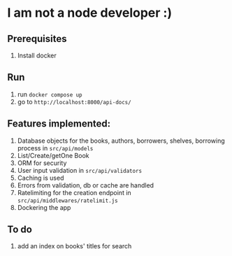 
# I am not a node developer :)


## Prerequisites

1. Install docker

## Run
1. run `docker compose up`
2. go to `http://localhost:8000/api-docs/`


## Features implemented:
1. Database objects for the books, authors, borrowers, shelves, borrowing process in `src/api/models`
1. List/Create/getOne Book
1. ORM for security
1. User input validation in `src/api/validators`
1. Caching is used
1. Errors from validation, db or cache are handled
1. Ratelimiting for the creation endpoint in `src/api/middlewares/ratelimit.js`
1. Dockering the app

## To do
1. add an index on books' titles for search
